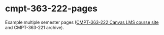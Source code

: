 # cmpt-363-222-pages

Example multiple semester pages ([CMPT-363-222 Canvas LMS course site](https://canvas.sfu.ca/courses/69678) and CMPT-363-221 archive).
